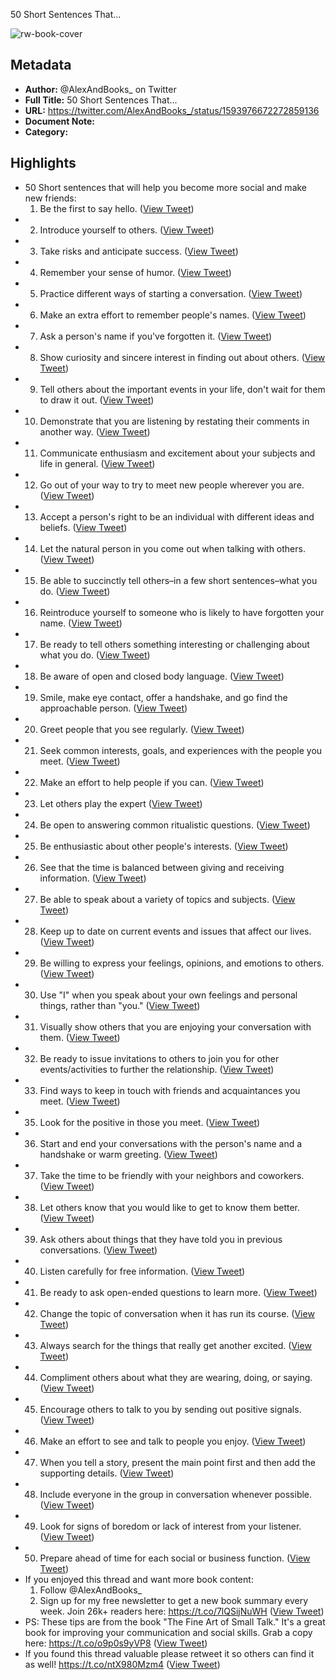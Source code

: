 50 Short Sentences That...

![rw-book-cover](https://pbs.twimg.com/profile_images/1377679594602573829/xFkQO7Ik.jpg)

## Metadata
- **Author:** @AlexAndBooks_ on Twitter
- **Full Title:** 50 Short Sentences That...
- **URL:** https://twitter.com/AlexAndBooks_/status/1593976672272859136
- **Document Note:** 
- **Category:**

## Highlights
- 50 Short sentences that will help you become more social and make new friends:
  1. Be the first to say hello. ([View Tweet](https://twitter.com/AlexAndBooks_/status/1593976672272859136))
- 2. Introduce yourself to others. ([View Tweet](https://twitter.com/AlexAndBooks_/status/1593976674718056448))
- 3. Take risks and anticipate success. ([View Tweet](https://twitter.com/AlexAndBooks_/status/1593976677154988032))
- 4. Remember your sense of humor. ([View Tweet](https://twitter.com/AlexAndBooks_/status/1593976679554174976))
- 5. Practice different ways of starting a conversation. ([View Tweet](https://twitter.com/AlexAndBooks_/status/1593976682116878336))
- 6. Make an extra effort to remember people's names. ([View Tweet](https://twitter.com/AlexAndBooks_/status/1593976684545384448))
- 7. Ask a person's name if you've forgotten it. ([View Tweet](https://twitter.com/AlexAndBooks_/status/1593976686994866182))
- 8. Show curiosity and sincere interest in finding out about others. ([View Tweet](https://twitter.com/AlexAndBooks_/status/1593976689482027008))
- 9. Tell others about the important events in your life, don't wait for them to draw it out. ([View Tweet](https://twitter.com/AlexAndBooks_/status/1593976692061503488))
- 10. Demonstrate that you are listening by restating their comments in another way. ([View Tweet](https://twitter.com/AlexAndBooks_/status/1593976694460686336))
- 11. Communicate enthusiasm and excitement about your subjects and life in general. ([View Tweet](https://twitter.com/AlexAndBooks_/status/1593976696851820545))
- 12. Go out of your way to try to meet new people wherever you are. ([View Tweet](https://twitter.com/AlexAndBooks_/status/1593976699284168705))
- 13. Accept a person's right to be an individual with different ideas and beliefs. ([View Tweet](https://twitter.com/AlexAndBooks_/status/1593976701695889408))
- 14. Let the natural person in you come out when talking with others. ([View Tweet](https://twitter.com/AlexAndBooks_/status/1593976704103374848))
- 15. Be able to succinctly tell others–in a few short sentences–what you do. ([View Tweet](https://twitter.com/AlexAndBooks_/status/1593976706510905345))
- 16. Reintroduce yourself to someone who is likely to have forgotten your name. ([View Tweet](https://twitter.com/AlexAndBooks_/status/1593976708880691200))
- 17. Be ready to tell others something interesting or challenging about what you do. ([View Tweet](https://twitter.com/AlexAndBooks_/status/1593976711363760128))
- 18. Be aware of open and closed body language. ([View Tweet](https://twitter.com/AlexAndBooks_/status/1593976713800609793))
- 19. Smile, make eye contact, offer a handshake, and go find the approachable person. ([View Tweet](https://twitter.com/AlexAndBooks_/status/1593976716271095808))
- 20. Greet people that you see regularly. ([View Tweet](https://twitter.com/AlexAndBooks_/status/1593976718687014913))
- 21. Seek common interests, goals, and experiences with the people you meet. ([View Tweet](https://twitter.com/AlexAndBooks_/status/1593976721132265472))
- 22. Make an effort to help people if you can. ([View Tweet](https://twitter.com/AlexAndBooks_/status/1593976723523088384))
- 23. Let others play the expert ([View Tweet](https://twitter.com/AlexAndBooks_/status/1593976726370992128))
- 24. Be open to answering common ritualistic questions. ([View Tweet](https://twitter.com/AlexAndBooks_/status/1593976728874938369))
- 25. Be enthusiastic about other people's interests. ([View Tweet](https://twitter.com/AlexAndBooks_/status/1593976731563528197))
- 26. See that the time is balanced between giving and receiving information. ([View Tweet](https://twitter.com/AlexAndBooks_/status/1593976734038179841))
- 27. Be able to speak about a variety of topics and subjects. ([View Tweet](https://twitter.com/AlexAndBooks_/status/1593976736458235904))
- 28. Keep up to date on current events and issues that affect our lives. ([View Tweet](https://twitter.com/AlexAndBooks_/status/1593976738882588672))
- 29. Be willing to express your feelings, opinions, and emotions to others. ([View Tweet](https://twitter.com/AlexAndBooks_/status/1593976741315235840))
- 30. Use "I" when you speak about your own feelings and personal things, rather than "you." ([View Tweet](https://twitter.com/AlexAndBooks_/status/1593976743764709377))
- 31. Visually show others that you are enjoying your
  conversation with them. ([View Tweet](https://twitter.com/AlexAndBooks_/status/1593976746268729344))
- 32. Be ready to issue invitations to others to join you for other events/activities to further the
  relationship. ([View Tweet](https://twitter.com/AlexAndBooks_/status/1593976748734980096))
- 33. Find ways to keep in touch with friends and acquaintances you meet. ([View Tweet](https://twitter.com/AlexAndBooks_/status/1593976751150927873))
- 35. Look for the positive in those you meet. ([View Tweet](https://twitter.com/AlexAndBooks_/status/1593976756058218496))
- 36. Start and end your conversations with the person's name and a handshake or warm greeting. ([View Tweet](https://twitter.com/AlexAndBooks_/status/1593976758474113024))
- 37. Take the time to be friendly with your neighbors and coworkers. ([View Tweet](https://twitter.com/AlexAndBooks_/status/1593976760856547330))
- 38. Let others know that you would like to get to know them better. ([View Tweet](https://twitter.com/AlexAndBooks_/status/1593976763255705600))
- 39. Ask others about things that they have told you in previous conversations. ([View Tweet](https://twitter.com/AlexAndBooks_/status/1593976765705162752))
- 40. Listen carefully for free information. ([View Tweet](https://twitter.com/AlexAndBooks_/status/1593976768137875457))
- 41. Be ready to ask open-ended questions to learn more. ([View Tweet](https://twitter.com/AlexAndBooks_/status/1593976770583109633))
- 42. Change the topic of conversation when it has run its course. ([View Tweet](https://twitter.com/AlexAndBooks_/status/1593976773045125121))
- 43. Always search for the things that really get another excited. ([View Tweet](https://twitter.com/AlexAndBooks_/status/1593976775452766208))
- 44. Compliment others about what they are wearing, doing, or saying. ([View Tweet](https://twitter.com/AlexAndBooks_/status/1593976777839300608))
- 45. Encourage others to talk to you by sending out positive signals. ([View Tweet](https://twitter.com/AlexAndBooks_/status/1593976780297162753))
- 46. Make an effort to see and talk to people you enjoy. ([View Tweet](https://twitter.com/AlexAndBooks_/status/1593976782754963456))
- 47. When you tell a story, present the main point first and then add the supporting details. ([View Tweet](https://twitter.com/AlexAndBooks_/status/1593976785124806656))
- 48. Include everyone in the group in conversation whenever possible. ([View Tweet](https://twitter.com/AlexAndBooks_/status/1593976787481993216))
- 49. Look for signs of boredom or lack of interest from your listener. ([View Tweet](https://twitter.com/AlexAndBooks_/status/1593976789852094466))
- 50. Prepare ahead of time for each social or business function. ([View Tweet](https://twitter.com/AlexAndBooks_/status/1593976792229982208))
- If you enjoyed this thread and want more book content:
  1) Follow @AlexAndBooks_
  2) Sign up for my free newsletter to get a new book summary every week.
  Join 26k+ readers here:
  https://t.co/7lQSijNuWH ([View Tweet](https://twitter.com/AlexAndBooks_/status/1593976794683580416))
- PS: These tips are from the book "The Fine Art of Small Talk."
  It's a great book for improving your communication and social skills.
  Grab a copy here:
  https://t.co/o9p0s9yVP8 ([View Tweet](https://twitter.com/AlexAndBooks_/status/1593976797200150528))
- If you found this thread valuable please retweet it so others can find it as well!
  https://t.co/ntX980Mzm4 ([View Tweet](https://twitter.com/AlexAndBooks_/status/1593978238006697989))
